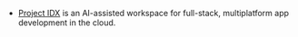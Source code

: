 - [Project IDX](https://idx.dev/) is an AI-assisted workspace for full-stack, multiplatform app development in the cloud.